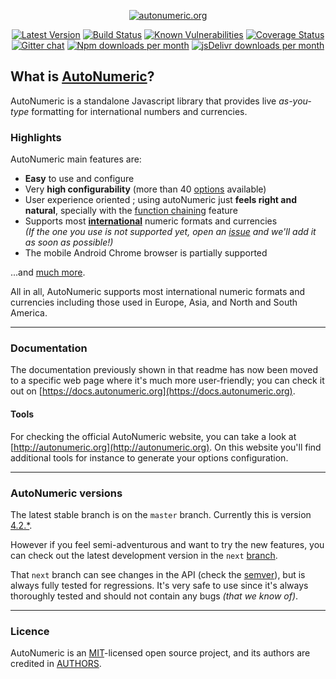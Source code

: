 <p align="center"><a href="http://autonumeric.org"><img src="http://autonumeric.org/statics/icons/apple-icon-152x152.png" alt="autonumeric.org"></a></p>
<p align="center">
<a href="https://npmjs.org/package/autonumeric"><img src="https://img.shields.io/npm/v/autonumeric.svg" alt="Latest Version"></a>
<a href="https://travis-ci.org/autoNumeric/autoNumeric"><img src="https://img.shields.io/travis/autoNumeric/autoNumeric.svg" alt="Build Status"></a>
<a href="https://snyk.io/test/github/autoNumeric/autoNumeric"><img src="https://snyk.io/test/github/autoNumeric/autoNumeric/badge.svg" alt="Known Vulnerabilities"></a>
<a href="https://coveralls.io/github/autoNumeric/autoNumeric?branch=next"><img src="https://coveralls.io/repos/github/autoNumeric/autoNumeric/badge.svg?branch=next" alt="Coverage Status"></a>
<br>
<a href="https://gitter.im/autoNumeric/autoNumeric"><img src="https://img.shields.io/badge/gitter-autoNumeric%2FautoNumeric-brightgreen.svg" alt="Gitter chat"></a>
<a href="http://badge.fury.io/js/autonumeric"><img src="http://img.shields.io/npm/dm/autonumeric.svg" alt="Npm downloads per month"></a>
<a href="https://www.jsdelivr.com/package/npm/autonumeric"><img src="https://data.jsdelivr.com/v1/package/npm/autonumeric/badge?style=rounded" alt="jsDelivr downloads per month"></a>
</p>

## What is [AutoNumeric](http://autonumeric.org)?

AutoNumeric is a standalone Javascript library that provides live *as-you-type* formatting for international numbers and currencies.


### Highlights

AutoNumeric main features are:

- **Easy** to use and configure
- Very **high configurability** (more than 40 [options](https://docs.autonumeric.org/Documentation/configuration%20options/) available)
- User experience oriented ; using autoNumeric just **feels right and natural**, specially with the [function chaining](https://docs.autonumeric.org/Documentation/instantiated%20methods/#function-chaining) feature
- Supports most [**international**](https://docs.autonumeric.org/Documentation/predefined%20options/#predefined-language-options) numeric formats and currencies<br>*(If the one you use is not supported yet, open an [issue](https://github.com/autoNumeric/autoNumeric/issues/new) and we'll add it as soon as possible!)*
- The mobile Android Chrome browser is partially supported

...and [much more](https://docs.autonumeric.org).

All in all, AutoNumeric supports most international numeric formats and currencies including those used in Europe, Asia, and North and South America.

****

### Documentation

The documentation previously shown in that readme has now been moved to a specific web page where it's much more user-friendly; you can check it out on [https://docs.autonumeric.org](https://docs.autonumeric.org).

#### Tools
For checking the official AutoNumeric website, you can take a look at [http://autonumeric.org](http://autonumeric.org). On this website you'll find additional tools for instance to generate your options configuration.

****

### AutoNumeric versions

The latest stable branch is on the `master` branch. Currently this is version [4.2.*](https://github.com/autoNumeric/autoNumeric/tree/master).

However if you feel semi-adventurous and want to try the new features, you can check out the latest development version in the `next` [branch](https://github.com/autoNumeric/autoNumeric/tree/next).

That `next` branch can see changes in the API (check the [semver](http://semver.org/)), but is always fully tested for regressions. It's very safe to use since it's always thoroughly tested and should not contain any bugs *(that we know of)*.

****

### Licence
AutoNumeric is an [MIT](http://opensource.org/licenses/MIT)-licensed open source project, and its authors are credited in [AUTHORS](https://github.com/autoNumeric/autoNumeric/blob/next/AUTHORS).
